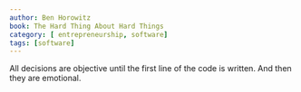 ```yaml
---
author: Ben Horowitz
book: The Hard Thing About Hard Things
category: [ entrepreneurship, software]
tags: [software]
---
```

All decisions are objective until the first line of the code is written. And then they are emotional.